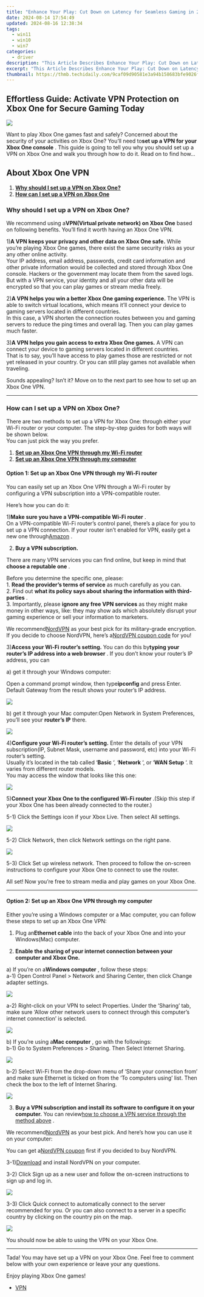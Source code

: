 ```yaml
---
title: "Enhance Your Play: Cut Down on Latency for Seamless Gaming in 202C"
date: 2024-08-14 17:54:49
updated: 2024-08-16 12:38:34
tags:
  - win11
  - win10
  - win7
categories:
  - driver
description: "This Article Describes Enhance Your Play: Cut Down on Latency for Seamless Gaming in 202C"
excerpt: "This Article Describes Enhance Your Play: Cut Down on Latency for Seamless Gaming in 202C"
thumbnail: https://thmb.techidaily.com/9caf09d90581e3a94b158683bfe9026f493c02c1c7b54e4b375ff8955952a5c3.jpg
---
```


## Effortless Guide: Activate VPN Protection on Xbox One for Secure Gaming Today

![](https://images.drivereasy.com/wp-content/uploads/2019/01/Snap2.png)

 Want to play Xbox One games fast and safely? Concerned about the security of your activities on Xbox One? You’ll need to**set up a VPN for your Xbox One console** . This guide is going to tell you why you should set up a VPN on Xbox One and walk you through how to do it. Read on to find how…

## About Xbox One VPN

1. **[Why should I set up a VPN on Xbox One?](https://tools.techidaily.com/drivereasy/download/)**
2. **[How can I set up a VPN on Xbox One](https://tools.techidaily.com/drivereasy/download/)**

### Why should I set up a VPN on Xbox One?

 We recommend using a**VPN(Virtual private network) on Xbox One** based on following benefits. You’ll find it worth having an Xbox One VPN.

 1)**A VPN keeps your privacy and other data on Xbox One safe.**
 While you’re playing Xbox One games, there exist the same security risks as your any other online activity.  
 Your IP address, email address, passwords, credit card information and other private information would be collected and stored through Xbox One console. Hackers or the government may locate them from the saved logs.  
 But with a VPN service, your identity and all your other data will be encrypted so that you can play games or stream media freely.

 2)**A VPN helps you win a better Xbox One gaming experience.**
 The VPN is able to switch virtual locations, which means it’ll connect your device to gaming servers located in different countries.  
 In this case, a VPN shorten the connection routes between you and gaming servers to reduce the ping times and overall lag. Then you can play games much faster.

 3)**A VPN helps you gain access to extra Xbox One games.**
 A VPN can connect your device to gaming servers located in different countries.  
 That is to say, you’ll have access to play games those are restricted or not yet released in your country. Or you can still play games not available when traveling.

 Sounds appealing? Isn’t it? Move on to the next part to see how to set up an Xbox One VPN.

---

### How can I set up a VPN on Xbox One?

 There are two methods to set up a VPN for Xbox One: through either your Wi-Fi router or your computer. The step-by-step guides for both ways will be shown below.  
 You can just pick the way you prefer.

1. **[Set up an Xbox One VPN through my Wi-Fi router](https://tools.techidaily.com/drivereasy/download/)**
2. **[Set up an Xbox One VPN through my computer](https://tools.techidaily.com/drivereasy/download/)**

#### Option 1: Set up an Xbox One VPN through my Wi-Fi router

 You can easily set up an Xbox One VPN through a Wi-Fi router by configuring a VPN subscription into a VPN-compatible router.

Here’s how you can do it:

 1)**Make sure you have a VPN-compatible Wi-Fi router** .  
 On a VPN-compatible Wi-Fi router’s control panel, there’s a place for you to set up a VPN connection. If your router isn’t enabled for VPN, easily get a new one through[Amazon](https://www.amazon.com/Linksys-Dual-Band-Wireless-Tri-Stream-WRT3200ACM/dp/B01JOXW3YE/&tag=easeware-aprilcai-20) .

 2) **Buy a VPN subscription.**

 There are many VPN services you can find online, but keep in mind that **choose a reputable one** .

 Before you determine the specific one, please:  
 1\. **Read the provider’s terms of service** as much carefully as you can.  
 2\. Find out   **what its policy says about sharing the information with third-parties** .  
 3\. Importantly, please **ignore any free VPN services** as they might make money in other ways, like: they may show ads which absolutely disrupt your gaming experience or sell your information to marketers.

 We recommend[NordVPN](https://tools.techidaily.com/drivereasy/download/) as your best pick for its military-grade encryption. If you decide to choose NordVPN, here’s a[NordVPN coupon code](https://tools.techidaily.com/drivereasy/download/) for you!

 3)**Access your Wi-Fi router’s setting.**
 You can do this by**typing your router’s IP address into a web browser** . If you don’t know your router’s IP address, you can

a) get it through your Windows computer:

 Open a command prompt window, then type**ipconfig** and press Enter. Default Gateway from the result shows your router’s IP address.

![](https://images.drivereasy.com/wp-content/uploads/2019/01/img_5c331742ed51d.jpg)

 b) get it through your Mac computer:Open Network in System Preferences, you’ll see your **router’s IP** there.

![](https://images.drivereasy.com/wp-content/uploads/2019/01/img_5c331b51871bd.jpg)

 4)**Configure your Wi-Fi router’s setting.**
 Enter the details of your VPN subscription(IP, Subnet Mask, username and password, etc) into your Wi-Fi router’s setting.  
 Usually it’s located in the tab called ‘**Basic** ‘, ‘**Network** ‘, or ‘**WAN Setup** ‘. It varies from different router models.  
 You may access the window that looks like this one:

![](https://images.drivereasy.com/wp-content/uploads/2019/01/img_5c3327633bb2e.jpg)

 5)**Connect your Xbox One to the configured Wi-Fi router** .(Skip this step if your Xbox One has been already connected to the router.)

5-1) Click the Settings icon if your Xbox Live. Then select All settings.

![](https://images.drivereasy.com/wp-content/uploads/2017/08/img_599fd64c60dd4.png)

5-2) Click Network, then click Network settings on the right pane.

![](https://images.drivereasy.com/wp-content/uploads/2017/08/img_599fd828a1cb4.png)

 5-3) Click Set up wireless network. Then proceed to follow the on-screen instructions to configure your Xbox One to connect to use the router.

 All set! Now you’re free to stream media and play games on your Xbox One.

---

#### Option 2: Set up an Xbox One VPN through my computer

 Either you’re using a Windows computer or a Mac computer, you can follow these steps to set up an Xbox One VPN:

 1) Plug an**Ethernet cable** into the back of your Xbox One and into your Windows(Mac) computer.

 2) **Enable the sharing of your internet connection between your computer and Xbox One.**

 a) If you’re on a**Windows computer** , follow these steps:  
 a-1) Open Control Panel > Network and Sharing Center, then click Change adapter settings.

![](https://images.drivereasy.com/wp-content/uploads/2019/01/img_5c3322be6ce67.jpg)

 a-2) Right-click on your VPN to select Properties. Under the ‘Sharing’ tab, make sure ‘Allow other network users to connect through this computer’s internet connection’ is selected.

![](https://images.drivereasy.com/wp-content/uploads/2019/01/img_5c3323106f846.jpg)

 b) If you’re using a**Mac computer** , go with the followings:  
 b-1) Go to System Preferences > Sharing. Then Select Internet Sharing.

![](https://images.drivereasy.com/wp-content/uploads/2019/01/img_5c3323c40498f.jpg)

 b-2) Select Wi-Fi from the drop-down menu of ‘Share your connection from’ and make sure Ethernet is ticked on from the ‘To computers using’ list. Then check the box to the left of Internet Sharing.

![](https://images.drivereasy.com/wp-content/uploads/2019/01/img_5c33250282eb8.jpg)

 3) **Buy a VPN subscription and install its software to configure it on your computer.** You can review[how to choose a VPN service through the method above](https://tools.techidaily.com/drivereasy/download/) .

 We recommend[NordVPN](https://tools.techidaily.com/drivereasy/download/) as your best pick. And here’s how you can use it on your computer:

 You can get a[NordVPN coupon](https://tools.techidaily.com/drivereasy/download/) first if you decided to buy NordVPN.

 3-1)[Download](https://tools.techidaily.com/drivereasy/download/) and install NordVPN on your computer.

 3-2) Click Sign up as a new user and follow the on-screen instructions to sign up and log in.

![](https://images.drivereasy.com/wp-content/uploads/2018/12/img_5c04f8c899a82.jpg)

 3-3) Click Quick connect to automatically connect to the server recommended for you. Or you can also connect to a server in a specific country by clicking on the country pin on the map.

![](https://images.drivereasy.com/wp-content/uploads/2018/12/img_5c04f8af87822.jpg)

You should now be able to using the VPN on your Xbox One.

---

 Tada! You may have set up a VPN on your Xbox One. Feel free to comment below with your own experience or leave your any questions.

Enjoy playing Xbox One games!

* [VPN](https://tools.techidaily.com/drivereasy/download/)

<ins class="adsbygoogle"
     style="display:block"
     data-ad-format="autorelaxed"
     data-ad-client="ca-pub-7571918770474297"
     data-ad-slot="1223367746"></ins>



<ins class="adsbygoogle"
     style="display:block"
     data-ad-client="ca-pub-7571918770474297"
     data-ad-slot="8358498916"
     data-ad-format="auto"
     data-full-width-responsive="true"></ins>
